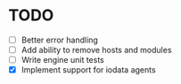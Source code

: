 # TODO
- [ ] Better error handling
- [ ] Add ability to remove hosts and modules
- [ ] Write engine unit tests
- [x] Implement support for iodata agents
